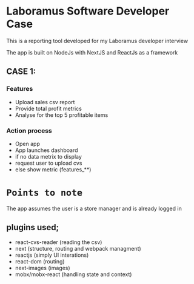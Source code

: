 # Laboramus Software Developer Case

This is a reporting tool developed for my Laboramus developer interview

The app is built on NodeJs with NextJS and ReactJs as a framework

## CASE 1:

### Features
  - Upload sales csv report
  - Provide total profit metrics
  - Analyse for the top 5 profitable items

### Action process

  - Open app
  - App launches dashboard
  - if no data metrix to display
  - request user to upload cvs
  - else show metric (features_**)

# ```Points to note```

The app assumes the user is a store manager and is already logged in

## plugins used;

  - react-cvs-reader (reading the csv)
  - next (structure, routing and webpack managment)
  - reactjs (simply UI interations)
  - react-dom (routing)
  - next-images (images)
  - mobx/mobx-react (handling state and context)